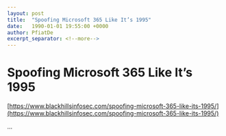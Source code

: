 ```yaml
---
layout: post
title:  "Spoofing Microsoft 365 Like It’s 1995"
date:   1990-01-01 19:55:00 +0000
author: PfiatDe
excerpt_separator: <!--more-->
---
```


# Spoofing Microsoft 365 Like It’s 1995

[https://www.blackhillsinfosec.com/spoofing-microsoft-365-like-its-1995/](https://www.blackhillsinfosec.com/spoofing-microsoft-365-like-its-1995/)

...
<!--more-->
